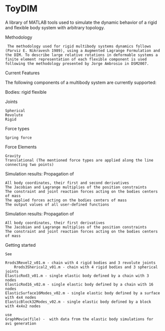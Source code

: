 ﻿# ToyDIM
A library of MATLAB tools  used to simulate the dynamic behavior of a rigid and flexible body system with arbitrary topology.

Methodology

     The methodology used for rigid multibody systems dynamics follows (Parviz E. Nikravesh 1989), using a Augmented Lagrange Formulation and the DIM. To describe large relative rotations in deformable systems a finite element representation of each flexible component is used following the methodology presented by Jorge Ambrosio in DSM2007.

Current Features

The following components of a multibody system are currently supported:

Bodies:
     rigid 
     flexible

Joints

    Spherical
    Revolute
    Rigid

Force types

    Spring force

Force Elements

    Gravity
    Translational (The mentioned force types are applied along the line connecting two points)


Simulation results: Propagation of

    All body coordinates, their first and second derivatives
    The Jacobian and Lagrange multiplies of the position constraints
    The constraint and joint reaction forces acting on the bodies centers of mass
    The applied forces acting on the bodies centers of mass
    The output values of all user-defined functions

Simulation results: Propagation of

    All body coordinates, their first derivatives
    The Jacobian and Lagrange multiplies of the position constraints
    The constraint and joint reaction forces acting on the bodies centers of mass

Getting started

    See 

	Rrods3Revel2_v01.m - chain with 4 rigid bodies and 3 revolute joints
        Rrods3Sherical2_v01.m - chain with 4 rigid bodies and 3 spherical joints
	ElasticRod3_v01.m - single elastic body defined by a chain with 3 nodes
	ElasticRod16_v02.m - single elastic body defined by a chain with 16 nodes
	ElasticSurface16Modes_v02.m - single elastic body defined by a surface with 4x4 nodes
	ElasticBlock32Modes_v02.m - single elastic body defined by a block with 4x4x2 nodes

    use
	GraphMovie(file) -  with data from the elastic body simulations for avi generation
